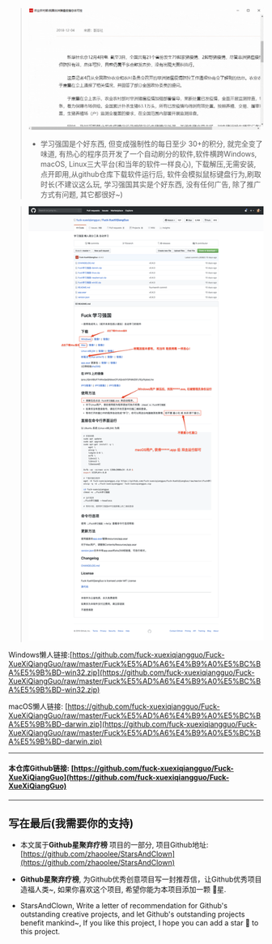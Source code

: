 >![](https://raw.githubusercontent.com/zhaoolee/GraphBed/master/StarsAndClown/31fa3a1987d04fc0b1ca62fe7962a051.gif)
> - 学习强国是个好东西, 但变成强制性的每日至少 30+的积分, 就完全变了味道, 有热心的程序员开发了一个自动刷分的软件,软件横跨Windows, macOS, Linux三大平台(和当年的软件一样良心), 下载解压,无需安装, 点开即用,从github仓库下载软件运行后, 软件会模拟鼠标键盘行为,刷取时长(不建议这么玩, 学习强国其实是个好东西, 没有任何广告, 除了推广方式有问题, 其它都很好~)

> ![](https://raw.githubusercontent.com/zhaoolee/GraphBed/master/StarsAndClown/9a4b632ccdf14b7bb609f2b5252d1976.png)

Windows懒人链接:[https://github.com/fuck-xuexiqiangguo/Fuck-XueXiQiangGuo/raw/master/Fuck%E5%AD%A6%E4%B9%A0%E5%BC%BA%E5%9B%BD-win32.zip](https://github.com/fuck-xuexiqiangguo/Fuck-XueXiQiangGuo/raw/master/Fuck%E5%AD%A6%E4%B9%A0%E5%BC%BA%E5%9B%BD-win32.zip)


macOS懒人链接: [https://github.com/fuck-xuexiqiangguo/Fuck-XueXiQiangGuo/raw/master/Fuck%E5%AD%A6%E4%B9%A0%E5%BC%BA%E5%9B%BD-darwin.zip](https://github.com/fuck-xuexiqiangguo/Fuck-XueXiQiangGuo/raw/master/Fuck%E5%AD%A6%E4%B9%A0%E5%BC%BA%E5%9B%BD-darwin.zip)


---

#### 本仓库Github链接: [https://github.com/fuck-xuexiqiangguo/Fuck-XueXiQiangGuo](https://github.com/fuck-xuexiqiangguo/Fuck-XueXiQiangGuo)

---

## 写在最后(我需要你的支持)
- 本文属于**Github星聚弃疗榜** 项目的一部分, 项目Github地址: [https://github.com/zhaoolee/StarsAndClown](https://github.com/zhaoolee/StarsAndClown)

- **Github星聚弃疗榜**, 为Github优秀创意项目写一封推荐信，让Github优秀项目造福人类~, 如果你喜欢这个项目, 希望你能为本项目添加一颗 🌟星.

- StarsAndClown, Write a letter of recommendation for Github's outstanding creative projects, and let Github's outstanding projects benefit mankind~, If you like this project, I hope you can add a star 🌟 to this project.



